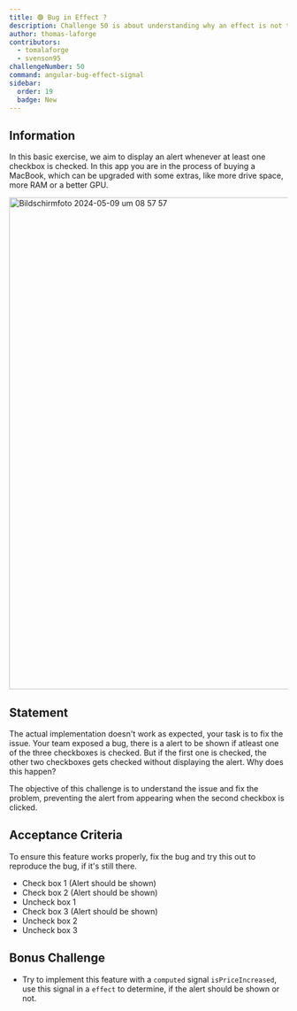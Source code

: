```yaml
---
title: 🟢 Bug in Effect ?
description: Challenge 50 is about understanding why an effect is not triggered.
author: thomas-laforge
contributors:
  - tomalaforge
  - svenson95
challengeNumber: 50
command: angular-bug-effect-signal
sidebar:
  order: 19
  badge: New
---
```


## Information

In this basic exercise, we aim to display an alert whenever at least one checkbox is checked. In this app you are in the process of buying a MacBook, which can be upgraded with some extras, like more drive space, more RAM or a better GPU.

<img width="889" alt="Bildschirmfoto 2024-05-09 um 08 57 57" src="https://github.com/svenson95/angular-challenges/assets/46655156/d78f42a5-9064-4a33-bb8c-c0433bd6966d">

## Statement

The actual implementation doesn't work as expected, your task is to fix the issue. Your team exposed a bug, there is a alert to be shown if atleast one of the three checkboxes is checked. But if the first one is checked, the other two checkboxes gets checked without displaying the alert. Why does this happen?

The objective of this challenge is to understand the issue and fix the problem, preventing the alert from appearing when the second checkbox is clicked.

## Acceptance Criteria

To ensure this feature works properly, fix the bug and try this out to reproduce the bug, if it's still there.

- Check box 1 (Alert should be shown)
- Check box 2 (Alert should be shown)
- Uncheck box 1
- Check box 3 (Alert should be shown)
- Uncheck box 2
- Uncheck box 3

## Bonus Challenge

- Try to implement this feature with a `computed` signal `isPriceIncreased`, use this signal in a `effect` to determine, if the alert should be shown or not.
